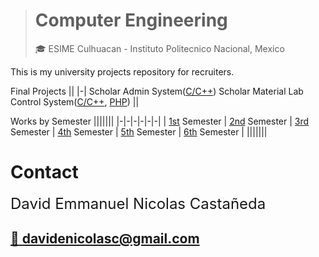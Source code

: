> # Computer Engineering
> :mortar_board: ESIME Culhuacan - Instituto Politecnico Nacional, Mexico

This is my university projects repository for recruiters.

Final Projects
||
|-|
Scholar Admin System([C/C++](Projects/ScholarAdminSystem/))
Scholar Material Lab Control System([C/C++](Projects/MaterialLabControlSys/ArduinoCode/codigo_esp32), [PHP](Projects/MaterialLabControlSys/PHPScripts/prestamo_proyecto))
||

Works by Semester
|||||||
|-|-|-|-|-|-|
| [1st](1.FirstSemester/) Semester | [2nd](2.SecondSemester/) Semester | [3rd](3.ThirdSemester/) Semester | [4th](4.FourthSemester/) Semester | [5th](5.FifthSemester/) Semester | [6th](6.SixthSemester/) Semester |
|||||||

# Contact
<font size="5">David Emmanuel Nicolas Castañeda</font>

[:email: davidenicolasc@gmail.com](mailto:davidenicolasc@gmail.com)
-